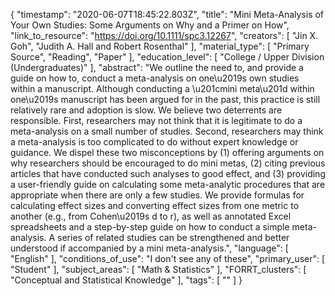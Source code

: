 {
    "timestamp": "2020-06-07T18:45:22.803Z",
    "title": "Mini Meta-Analysis of Your Own Studies: Some Arguments on Why and a Primer on How",
    "link_to_resource": "https://doi.org/10.1111/spc3.12267",
    "creators": [
        "Jin X. Goh",
        "Judith A. Hall and Robert Rosenthal"
    ],
    "material_type": [
        "Primary Source",
        "Reading",
        "Paper"
    ],
    "education_level": [
        "College / Upper Division (Undergraduates)"
    ],
    "abstract": "We outline the need to, and provide a guide on how to, conduct a meta-analysis on one\u2019s own studies within a manuscript. Although conducting a \u201cmini meta\u201d within one\u2019s manuscript has been argued for in the past, this practice is still relatively rare and adoption is slow. We believe two deterrents are responsible. First, researchers may not think that it is legitimate to do a meta-analysis on a small number of studies. Second, researchers may think a meta-analysis is too complicated to do without expert knowledge or guidance. We dispel these two misconceptions by (1) offering arguments on why researchers should be encouraged to do mini metas, (2) citing previous articles that have conducted such analyses to good effect, and (3) providing a user-friendly guide on calculating some meta-analytic procedures that are appropriate when there are only a few studies. We provide formulas for calculating effect sizes and converting effect sizes from one metric to another (e.g., from Cohen\u2019s d to r), as well as annotated Excel spreadsheets and a step-by-step guide on how to conduct a simple meta-analysis. A series of related studies can be strengthened and better understood if accompanied by a mini meta-analysis.",
    "language": [
        "English"
    ],
    "conditions_of_use": "I don't see any of these",
    "primary_user": [
        "Student"
    ],
    "subject_areas": [
        "Math & Statistics"
    ],
    "FORRT_clusters": [
        "Conceptual and Statistical Knowledge"
    ],
    "tags": [
        ""
    ]
}